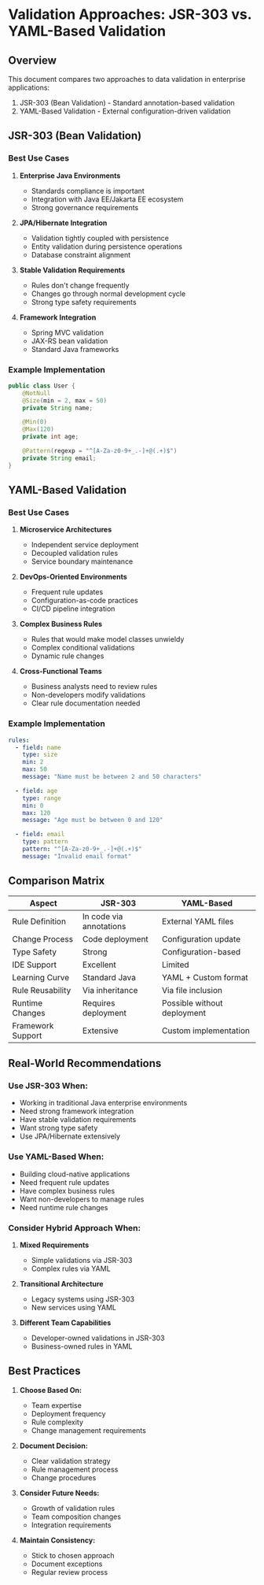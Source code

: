 # Validation Approaches: JSR-303 vs. YAML-Based Validation

## Overview

This document compares two approaches to data validation in enterprise applications:
1. JSR-303 (Bean Validation) - Standard annotation-based validation
2. YAML-Based Validation - External configuration-driven validation

## JSR-303 (Bean Validation)

### Best Use Cases

1. **Enterprise Java Environments**
   - Standards compliance is important
   - Integration with Java EE/Jakarta EE ecosystem
   - Strong governance requirements

2. **JPA/Hibernate Integration**
   - Validation tightly coupled with persistence
   - Entity validation during persistence operations
   - Database constraint alignment

3. **Stable Validation Requirements**
   - Rules don't change frequently
   - Changes go through normal development cycle
   - Strong type safety requirements

4. **Framework Integration**
   - Spring MVC validation
   - JAX-RS bean validation
   - Standard Java frameworks

### Example Implementation

```java
public class User {
    @NotNull
    @Size(min = 2, max = 50)
    private String name;

    @Min(0)
    @Max(120)
    private int age;

    @Pattern(regexp = "^[A-Za-z0-9+_.-]+@(.+)$")
    private String email;
}
```

## YAML-Based Validation

### Best Use Cases

1. **Microservice Architectures**
   - Independent service deployment
   - Decoupled validation rules
   - Service boundary maintenance

2. **DevOps-Oriented Environments**
   - Frequent rule updates
   - Configuration-as-code practices
   - CI/CD pipeline integration

3. **Complex Business Rules**
   - Rules that would make model classes unwieldy
   - Complex conditional validations
   - Dynamic rule changes

4. **Cross-Functional Teams**
   - Business analysts need to review rules
   - Non-developers modify validations
   - Clear rule documentation needed

### Example Implementation

```yaml
rules:
  - field: name
    type: size
    min: 2
    max: 50
    message: "Name must be between 2 and 50 characters"

  - field: age
    type: range
    min: 0
    max: 120
    message: "Age must be between 0 and 120"

  - field: email
    type: pattern
    pattern: "^[A-Za-z0-9+_.-]+@(.+)$"
    message: "Invalid email format"
```

## Comparison Matrix

| Aspect | JSR-303 | YAML-Based |
|--------|---------|------------|
| Rule Definition | In code via annotations | External YAML files |
| Change Process | Code deployment | Configuration update |
| Type Safety | Strong | Configuration-based |
| IDE Support | Excellent | Limited |
| Learning Curve | Standard Java | YAML + Custom format |
| Rule Reusability | Via inheritance | Via file inclusion |
| Runtime Changes | Requires deployment | Possible without deployment |
| Framework Support | Extensive | Custom implementation |

## Real-World Recommendations

### Use JSR-303 When:
- Working in traditional Java enterprise environments
- Need strong framework integration
- Have stable validation requirements
- Want strong type safety
- Use JPA/Hibernate extensively

### Use YAML-Based When:
- Building cloud-native applications
- Need frequent rule updates
- Have complex business rules
- Want non-developers to manage rules
- Need runtime rule changes

### Consider Hybrid Approach When:
1. **Mixed Requirements**
   - Simple validations via JSR-303
   - Complex rules via YAML

2. **Transitional Architecture**
   - Legacy systems using JSR-303
   - New services using YAML

3. **Different Team Capabilities**
   - Developer-owned validations in JSR-303
   - Business-owned rules in YAML

## Best Practices

1. **Choose Based On:**
   - Team expertise
   - Deployment frequency
   - Rule complexity
   - Change management requirements

2. **Document Decision:**
   - Clear validation strategy
   - Rule management process
   - Change procedures

3. **Consider Future Needs:**
   - Growth of validation rules
   - Team composition changes
   - Integration requirements

4. **Maintain Consistency:**
   - Stick to chosen approach
   - Document exceptions
   - Regular review process 